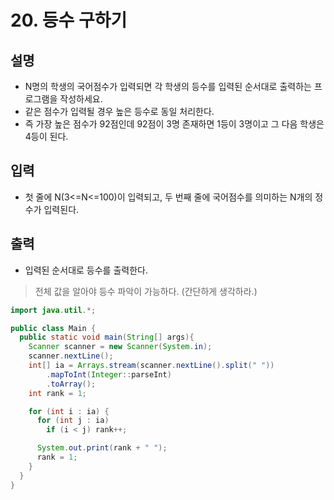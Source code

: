 # 20. 등수 구하기

## 설명
* N명의 학생의 국어점수가 입력되면 각 학생의 등수를 입력된 순서대로 출력하는 프로그램을 작성하세요.
* 같은 점수가 입력될 경우 높은 등수로 동일 처리한다.
* 즉 가장 높은 점수가 92점인데 92점이 3명 존재하면 1등이 3명이고 그 다음 학생은 4등이 된다.

## 입력
* 첫 줄에 N(3<=N<=100)이 입력되고, 두 번째 줄에 국어점수를 의미하는 N개의 정수가 입력된다.

## 출력
* 입력된 순서대로 등수를 출력한다.

> 전체 값을 알아야 등수 파악이 가능하다. (간단하게 생각하라.)

```java
import java.util.*;

public class Main {
  public static void main(String[] args){
    Scanner scanner = new Scanner(System.in);
    scanner.nextLine();
    int[] ia = Arrays.stream(scanner.nextLine().split(" "))
        .mapToInt(Integer::parseInt)
        .toArray();
    int rank = 1;

    for (int i : ia) {
      for (int j : ia)
        if (i < j) rank++;

      System.out.print(rank + " ");
      rank = 1;
    }
  }
}
```